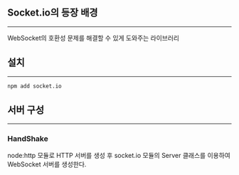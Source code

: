 ## Socket.io의 등장 배경
---
WebSocket의 호환성 문제를 해결할 수 있게 도와주는 라이브러리

## 설치
---
```bash
npm add socket.io
```

## 서버 구성
---
### HandShake
node:http 모듈로 HTTP 서버를 생성 후 socket.io 모듈의 Server 클래스를 이용하여 WebSocket 서버를 생성한다.
